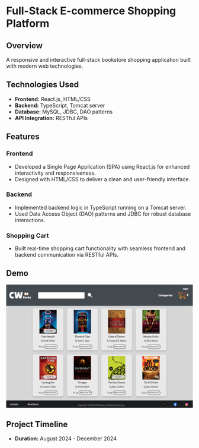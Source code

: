 # Full-Stack E-commerce Shopping Platform

## Overview
A responsive and interactive full-stack bookstore shopping application built with modern web technologies.

## Technologies Used
- **Frontend:** React.js, HTML/CSS
- **Backend:** TypeScript, Tomcat server
- **Database:** MySQL, JDBC, DAO patterns
- **API Integration:** RESTful APIs

## Features

### Frontend
- Developed a Single Page Application (SPA) using React.js for enhanced interactivity and responsiveness.
- Designed with HTML/CSS to deliver a clean and user-friendly interface.

### Backend
- Implemented backend logic in TypeScript running on a Tomcat server.
- Used Data Access Object (DAO) patterns and JDBC for robust database interactions.

### Shopping Cart
- Built real-time shopping cart functionality with seamless frontend and backend communication via RESTful APIs.

## Demo
![E-commerce Shopping Platform](bookstore.png)

## Project Timeline
- **Duration:** August 2024 - December 2024

